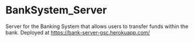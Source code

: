 # BankSystem_Server
Server for the Banking System that allows users to transfer funds within the bank.
Deployed at https://bank-server-gsc.herokuapp.com/

